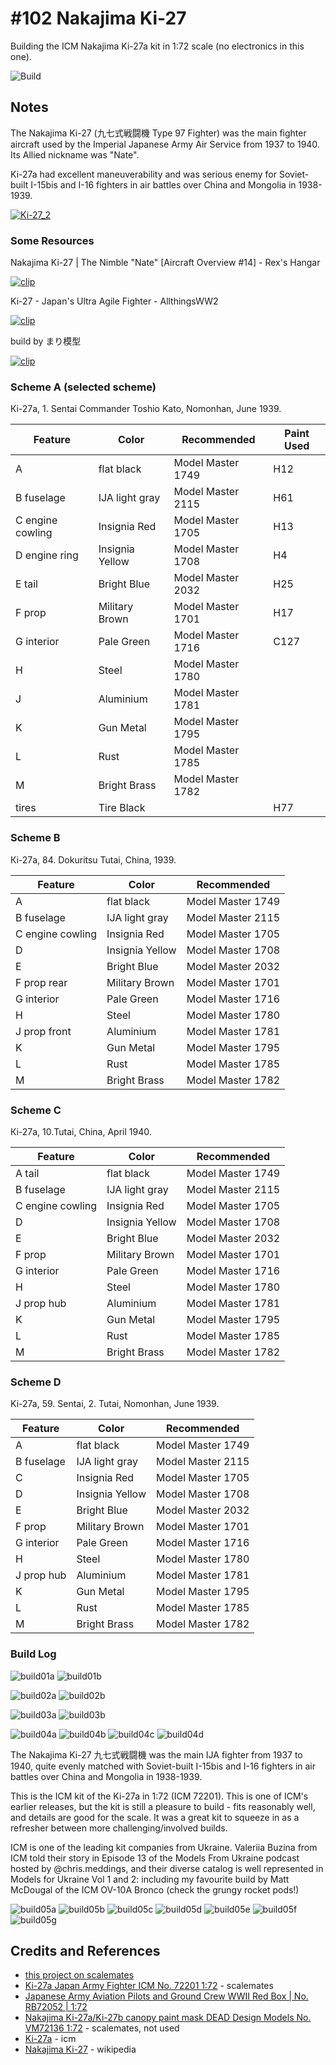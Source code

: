 # #102 Nakajima Ki-27

Building the ICM Nakajima Ki-27a kit in 1:72 scale (no electronics in this one).

![Build](./assets/NakajimaKi27_build.jpg?raw=true)

## Notes

The Nakajima Ki-27 (九七式戦闘機 Type 97 Fighter) was the main fighter aircraft used by the Imperial Japanese Army Air Service from 1937 to 1940. Its Allied nickname was "Nate".

Ki-27a had excellent maneuverability and was serious enemy for Soviet-built I-15bis and I-16 fighters in air battles over China and Mongolia in 1938-1939.

[![Ki-27_2](./assets/Ki-27_2.jpg?raw=true)](https://en.wikipedia.org/wiki/Nakajima_Ki-27)

### Some Resources

Nakajima Ki-27 | The Nimble "Nate" [Aircraft Overview #14] - Rex's Hangar

[![clip](https://img.youtube.com/vi/gBoIWbVDnk0/0.jpg)](https://www.youtube.com/watch?v=gBoIWbVDnk0)

Ki-27 - Japan's Ultra Agile Fighter - AllthingsWW2

[![clip](https://img.youtube.com/vi/L6vBSZ97NaE/0.jpg)](https://www.youtube.com/watch?v=L6vBSZ97NaE)

build by まり模型

[![clip](https://img.youtube.com/vi/q1qAz9lf-II/0.jpg)](https://www.youtube.com/watch?v=q1qAz9lf-II)

### Scheme A (selected scheme)

Кi-27а, 1. Sentai Commander Toshio Kato, Nomonhan, June 1939.

| Feature               | Color                | Recommended       | Paint Used |
|-----------------------|----------------------|-------------------|------------|
| A                     | flat black           | Model Master 1749 | H12        |
| B fuselage            | IJA light gray       | Model Master 2115 | H61        |
| C engine cowling      | Insignia Red         | Model Master 1705 | H13        |
| D engine ring         | Insignia Yellow      | Model Master 1708 | H4         |
| E tail                | Bright Blue          | Model Master 2032 | H25        |
| F prop                | Military Brown       | Model Master 1701 | H17        |
| G interior            | Pale Green           | Model Master 1716 | C127       |
| H                     | Steel                | Model Master 1780 |            |
| J                     | Aluminium            | Model Master 1781 |            |
| K                     | Gun Metal            | Model Master 1795 |            |
| L                     | Rust                 | Model Master 1785 |            |
| M                     | Bright Brass         | Model Master 1782 |            |
| tires                 | Tire Black           |                   | H77        |

### Scheme B

Кi-27а, 84. Dokuritsu Tutai, China, 1939.

| Feature               | Color                | Recommended       |
|-----------------------|----------------------|-------------------|
| A                     | flat black           | Model Master 1749 |
| B fuselage            | IJA light gray       | Model Master 2115 |
| C engine cowling      | Insignia Red         | Model Master 1705 |
| D                     | Insignia Yellow      | Model Master 1708 |
| E                     | Bright Blue          | Model Master 2032 |
| F prop rear           | Military Brown       | Model Master 1701 |
| G interior            | Pale Green           | Model Master 1716 |
| H                     | Steel                | Model Master 1780 |
| J prop front          | Aluminium            | Model Master 1781 |
| K                     | Gun Metal            | Model Master 1795 |
| L                     | Rust                 | Model Master 1785 |
| M                     | Bright Brass         | Model Master 1782 |

### Scheme C

Кi-27а, 10.Tutai, China, April 1940.

| Feature               | Color                | Recommended       |
|-----------------------|----------------------|-------------------|
| A tail                | flat black           | Model Master 1749 |
| B fuselage            | IJA light gray       | Model Master 2115 |
| C engine cowling      | Insignia Red         | Model Master 1705 |
| D                     | Insignia Yellow      | Model Master 1708 |
| E                     | Bright Blue          | Model Master 2032 |
| F prop                | Military Brown       | Model Master 1701 |
| G interior            | Pale Green           | Model Master 1716 |
| H                     | Steel                | Model Master 1780 |
| J prop hub            | Aluminium            | Model Master 1781 |
| K                     | Gun Metal            | Model Master 1795 |
| L                     | Rust                 | Model Master 1785 |
| M                     | Bright Brass         | Model Master 1782 |

### Scheme D

Ki-27a, 59. Sentai, 2. Tutai, Nomonhan, June 1939.

| Feature               | Color                | Recommended       |
|-----------------------|----------------------|-------------------|
| A                     | flat black           | Model Master 1749 |
| B fuselage            | IJA light gray       | Model Master 2115 |
| C                     | Insignia Red         | Model Master 1705 |
| D                     | Insignia Yellow      | Model Master 1708 |
| E                     | Bright Blue          | Model Master 2032 |
| F prop                | Military Brown       | Model Master 1701 |
| G interior            | Pale Green           | Model Master 1716 |
| H                     | Steel                | Model Master 1780 |
| J prop hub            | Aluminium            | Model Master 1781 |
| K                     | Gun Metal            | Model Master 1795 |
| L                     | Rust                 | Model Master 1785 |
| M                     | Bright Brass         | Model Master 1782 |

### Build Log

![build01a](./assets/build01a.jpg?raw=true)
![build01b](./assets/build01b.jpg?raw=true)

![build02a](./assets/build02a.jpg?raw=true)
![build02b](./assets/build02b.jpg?raw=true)

![build03a](./assets/build03a.jpg?raw=true)
![build03b](./assets/build03b.jpg?raw=true)

![build04a](./assets/build04a.jpg?raw=true)
![build04b](./assets/build04b.jpg?raw=true)
![build04c](./assets/build04c.jpg?raw=true)
![build04d](./assets/build04d.jpg?raw=true)

The Nakajima Ki-27 九七式戦闘機 was the main IJA fighter from 1937 to 1940, quite evenly matched with Soviet-built I-15bis and I-16 fighters in air battles over China and Mongolia in 1938-1939.

This is the ICM kit of the Ki-27a in 1:72 (ICM 72201). This is one of ICM's earlier releases, but the kit is still a pleasure to build - fits reasonably well, and details are good for the scale. It was a great kit to squeeze in as a refresher between more challenging/involved builds.

ICM is one of the leading kit companies from Ukraine. Valeriia Buzina from ICM told their story in Episode 13 of the Models From Ukraine podcast hosted by @chris.meddings,
and their diverse catalog is well represented in Models for Ukraine Vol 1 and 2: including my favourite build by Matt McDougal of the ICM OV-10A Bronco (check the grungy rocket pods!)

![build05a](./assets/build05a.jpg?raw=true)
![build05b](./assets/build05b.jpg?raw=true)
![build05c](./assets/build05c.jpg?raw=true)
![build05d](./assets/build05d.jpg?raw=true)
![build05e](./assets/build05e.jpg?raw=true)
![build05f](./assets/build05f.jpg?raw=true)
![build05g](./assets/build05g.jpg?raw=true)

## Credits and References

* [this project on scalemates](https://www.scalemates.com/profiles/mate.php?id=74137&p=projects&project=155377)
* [Ki-27a Japan Army Fighter ICM No. 72201 1:72](https://www.scalemates.com/kits/icm-72201-ki-27a--1476522) - scalemates
* [Japanese Army Aviation Pilots and Ground Crew WWII Red Box | No. RB72052 | 1:72](https://www.scalemates.com/kits/red-box-rb72052-japanese-army-aviation-pilots-and-ground-crew--952634)
* [Nakajima Ki-27a/Ki-27b canopy paint mask DEAD Design Models No. VM72136 1:72](https://www.scalemates.com/kits/dead-design-models-vm72136-nakajima-ki-27a-ki-27b-canopy-paint-mask--1367760) - scalemates, not used
* [Ki-27a](https://icm.com.ua/aviation/ki-27a-2/) - icm
* [Nakajima Ki-27](https://en.wikipedia.org/wiki/Nakajima_Ki-27) - wikipedia
